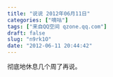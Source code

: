 ```yaml
---
title: "说说 2012年06月11日"
categories: ["嘀咕"]
tags: ["来自QQ空间 qzone.qq.com"]
draft: false
slug: "n9rk1O"
date: "2012-06-11 20:44:42"
---
```


彻底地休息几个周了再说。
